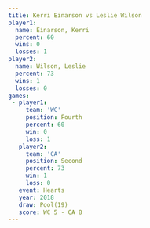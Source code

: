 ```yaml
---
title: Kerri Einarson vs Leslie Wilson
player1:               
  name: Einarson, Kerri
  percent: 60          
  wins: 0              
  losses: 1            
player2:               
  name: Wilson, Leslie 
  percent: 73          
  wins: 1              
  losses: 0            
games:
 - player1:          
     team: 'WC'      
     position: Fourth
     percent: 60     
     win: 0          
     loss: 1         
   player2:          
     team: 'CA'      
     position: Second
     percent: 73     
     win: 1          
     loss: 0         
   event: Hearts     
   year: 2018        
   draw: Pool(19)    
   score: WC 5 - CA 8
---
```

